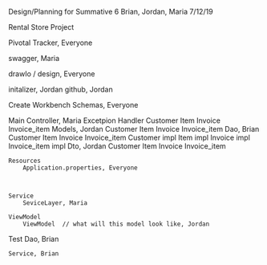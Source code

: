 
Design/Planning for Summative 6
Brian, Jordan, Maria
7/12/19

Rental Store Project



Pivotal Tracker, Everyone


swagger, Maria

drawIo / design, Everyone

initalizer,  Jordan
github, Jordan

Create Workbench Schemas, Everyone

Main
    Controller, Maria
        Excetpion Handler
        Customer
        Item
        Invoice
        Invoice_item
    Models, Jordan
        Customer
        Item
        Invoice
        Invoice_item
    Dao, Brian
        Customer
        Item
        Invoice
        Invoice_item
        Customer impl
        Item impl
        Invoice impl
        Invoice_item impl
    Dto, Jordan
        Customer
        Item
        Invoice
        Invoice_item

    Resources
        Application.properties, Everyone



    Service
        SeviceLayer, Maria

    ViewModel
        ViewModel  // what will this model look like, Jordan


Test
    Dao, Brian


    Service, Brian


